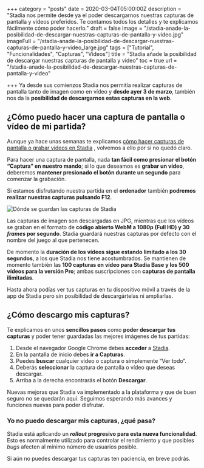 +++
category = "posts"
date = 2020-03-04T05:00:00Z
description = "Stadia nos permite desde ya el poder descargarnos nuestras capturas de pantalla y vídeos preferidos. Te contamos todos los detalles y te explicamos fácilmente cómo poder hacerlo."
draft = false
image = "/stadia-anade-la-posibilidad-de-descargar-nuestras-capturas-de-pantalla-y-video.jpg"
imageFull = "/stadia-anade-la-posibilidad-de-descargar-nuestras-capturas-de-pantalla-y-video_large.jpg"
tags = ["Tutorial", "Funcionalidades", "Capturas", "Vídeos"]
title = "Stadia añade la posibilidad de descargar nuestras capturas de pantalla y vídeo"
toc = true
url = "/stadia-anade-la-posibilidad-de-descargar-nuestras-capturas-de-pantalla-y-video"

+++
Ya desde sus comienzos Stadia nos permitía realizar capturas de pantalla tanto de imagen como en vídeo y **desde ayer 3 de marzo**, también nos da la **posibilidad de descargarnos estas capturas en la web**.

## ¿Cómo puedo hacer una captura de pantalla o vídeo de mi partida?

Aunque ya hace unas semanas te explicamos <a class="u-anchor" href="/como-hacer-capturas-de-pantalla-o-grabar-videos-en-stadia/">cómo hacer capturas de pantalla o grabar vídeos en Stadia</a> , volvemos a ello por si no quedó claro.

Para hacer una captura de pantalla, nada **tan fácil como presionar el botón “Captura” en nuestro mando**; si lo que deseamos es **grabar un vídeo**, deberemos **mantener presionado el botón durante un segundo** para comenzar la grabación. 

Si estamos disfrutando nuestra partida en el **ordenador** también **podremos realizar nuestras capturas pulsando F12**.

<img class="u-borderImage u-lazyload lazyload" loading="lazy" data-src="/stadia-anade-la-posibilidad-de-descargar-nuestras-capturas-de-pantalla-y-video/donde-se-guardan-las-capturas-de-stadia.png" alt="Dónde se guardan las capturas de Stadia" title="Dónde se guardan las capturas de Stadia" />

Las capturas de imagen son descargadas en JPG, mientras que los vídeos se graban en el formato de **código abierto WebM a 1080p (Full HD) y 30 _frames_ por segundo**. Stadia guardará nuestras capturas por defecto con el nombre del juego al que pertenecen.

De momento la **duración de los vídeos sigue estando limitado a los 30 segundos**, a los que Stadia nos tiene acostumbrados. Se mantienen de momento también las **100 capturas en vídeo para Stadia Base y los 500 vídeos para la versión Pro**; ambas suscripciones con **capturas de pantalla ilimitadas**.

Hasta ahora podías ver tus capturas en tu dispositivo móvil a través de la app de Stadia pero sin posibilidad de descargártelas ni ampliarlas.

## ¿Cómo descargo mis capturas?

Te explicamos en unos **sencillos pasos** como **poder descargar tus capturas** y poder tener guardadas las mejores imágenes de tus partidas:

1. Desde el navegador Google Chrome debes **acceder** a <a class="u-anchor" href="https://stadia.google.com/" target="_blank" rel="nofollow noopener">Stadia</a>.
2. En la pantalla de inicio debes **ir a Capturas**.
3. Puedes **buscar** cualquier vídeo o captura o simplemente “Ver todo”.
4. Deberás **seleccionar** la captura de pantalla o vídeo que deseas descargar.
5. Arriba a la derecha encontrarás el botón **Descargar**.

Nuevas mejoras que Stadia va implementado a la plataforma y que de buen seguro no se quedarán aquí. Seguimos esperando más avances y funciones nuevas para poder disfrutar.

### Yo no puedo descargar mis capturas, ¿qué pasa?

Stadia está aplicando un **_rollout_ progresivo para esta nueva funcionalidad**. Esto es normalmente utilizado para controlar el rendimiento y que posibles _bugs_ afecten al mínimo número de usuarios posible.

Si aún no puedes descargar tus capturas ten paciencia, en breve podrás.
